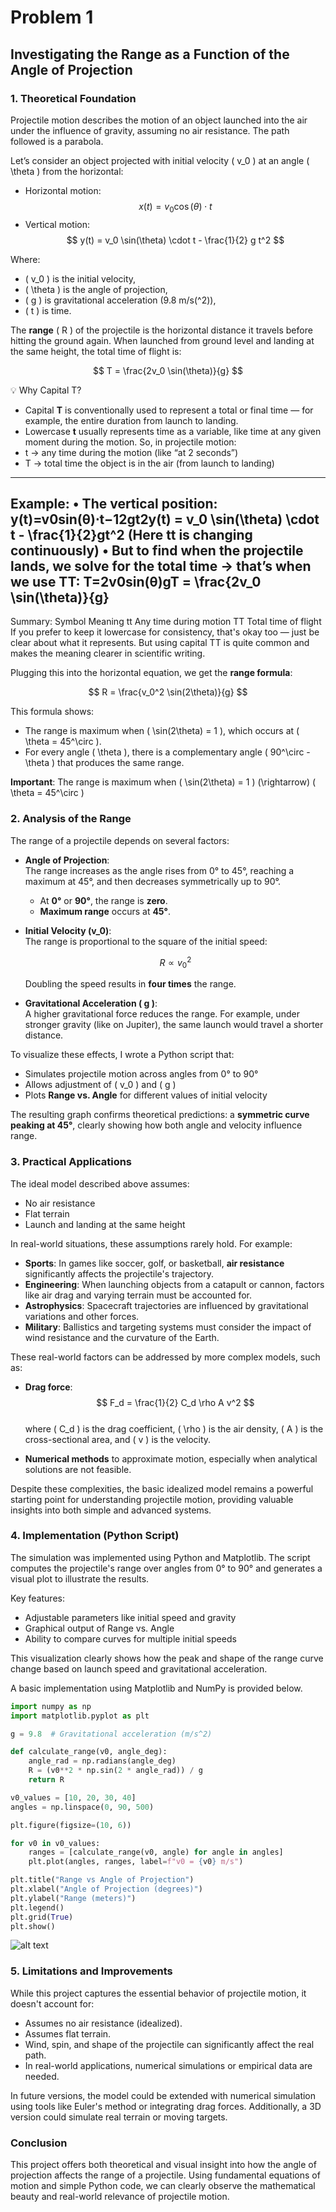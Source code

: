 # Problem 1

## Investigating the Range as a Function of the Angle of Projection

### 1. Theoretical Foundation

Projectile motion describes the motion of an object launched into the air under the influence of gravity, assuming no air resistance. The path followed is a parabola.

Let’s consider an object projected with initial velocity \( v_0 \) at an angle \( \theta \) from the horizontal:

- Horizontal motion:
  $$ x(t) = v_0 \cos(\theta) \cdot t $$
- Vertical motion:
  $$ y(t) = v_0 \sin(\theta) \cdot t - \frac{1}{2} g t^2 $$

Where:

- \( v_0 \) is the initial velocity,
- \( \theta \) is the angle of projection,
- \( g \) is gravitational acceleration (9.8 m/s\(^2\)),
- \( t \) is time.

The **range** \( R \) of the projectile is the horizontal distance it travels before hitting the ground again. When launched from ground level and landing at the same height, the total time of flight is:

$$ T = \frac{2v_0 \sin(\theta)}{g} $$

💡 Why Capital T?
-	Capital **T** is conventionally used to represent a total or final time — for example, the entire duration from launch to landing.
-	Lowercase **t** usually represents time as a variable, like time at any given moment during the motion.
So, in projectile motion:
-	t → any time during the motion (like “at 2 seconds”)
-	T → total time the object is in the air (from launch to landing)

---

Example:
•	The vertical position:
y(t)=v0sin⁡(θ)⋅t−12gt2y(t) = v_0 \sin(\theta) \cdot t - \frac{1}{2}gt^2 
(Here tt is changing continuously)
•	But to find when the projectile lands, we solve for the total time → that’s when we use TT:
T=2v0sin⁡(θ)gT = \frac{2v_0 \sin(\theta)}{g} 
---
Summary:
Symbol	Meaning
tt	Any time during motion
TT	Total time of flight
If you prefer to keep it lowercase for consistency, that's okay too — just be clear about what it represents. But using capital TT is quite common and makes the meaning clearer in scientific writing.


Plugging this into the horizontal equation, we get the **range formula**:

$$ R = \frac{v_0^2 \sin(2\theta)}{g} $$

This formula shows:

- The range is maximum when \( \sin(2\theta) = 1 \), which occurs at \( \theta = 45^\circ \).
- For every angle \( \theta \), there is a complementary angle \( 90^\circ - \theta \) that produces the same range.

**Important**: The range is maximum when \( \sin(2\theta) = 1 \) \(\rightarrow\) \( \theta = 45^\circ \)

### 2. Analysis of the Range

The range of a projectile depends on several factors:

- **Angle of Projection**:  
  The range increases as the angle rises from 0° to 45°, reaching a maximum at 45°, and then decreases symmetrically up to 90°.

  - At **0°** or **90°**, the range is **zero**.
  - **Maximum range** occurs at **45°**.

- **Initial Velocity \(v_0\)**:  
   The range is proportional to the square of the initial speed:

  $$ R \propto v_0^2 $$

  Doubling the speed results in **four times** the range.

- **Gravitational Acceleration \( g \)**:  
  A higher gravitational force reduces the range. For example, under stronger gravity (like on Jupiter), the same launch would travel a shorter distance.

To visualize these effects, I wrote a Python script that:

- Simulates projectile motion across angles from 0° to 90°
- Allows adjustment of \( v_0 \) and \( g \)
- Plots **Range vs. Angle** for different values of initial velocity

The resulting graph confirms theoretical predictions: a **symmetric curve peaking at 45°**, clearly showing how both angle and velocity influence range.

### 3. Practical Applications

The ideal model described above assumes:

- No air resistance
- Flat terrain
- Launch and landing at the same height

In real-world situations, these assumptions rarely hold. For example:

- **Sports**: In games like soccer, golf, or basketball, **air resistance** significantly affects the projectile's trajectory.
- **Engineering**: When launching objects from a catapult or cannon, factors like air drag and varying terrain must be accounted for.
- **Astrophysics**: Spacecraft trajectories are influenced by gravitational variations and other forces.
- **Military**: Ballistics and targeting systems must consider the impact of wind resistance and the curvature of the Earth.

These real-world factors can be addressed by more complex models, such as:

- **Drag force**:  
  $$ F_d = \frac{1}{2} C_d \rho A v^2 $$  
  where \( C_d \) is the drag coefficient, \( \rho \) is the air density, \( A \) is the cross-sectional area, and \( v \) is the velocity.

- **Numerical methods** to approximate motion, especially when analytical solutions are not feasible.

Despite these complexities, the basic idealized model remains a powerful starting point for understanding projectile motion, providing valuable insights into both simple and advanced systems.

### 4. Implementation (Python Script)

The simulation was implemented using Python and Matplotlib. The script computes the projectile's range over angles from 0° to 90° and generates a visual plot to illustrate the results.

Key features:

- Adjustable parameters like initial speed and gravity  
- Graphical output of Range vs. Angle  
- Ability to compare curves for multiple initial speeds

This visualization clearly shows how the peak and shape of the range curve change based on launch speed and gravitational acceleration.

A basic implementation using Matplotlib and NumPy is provided below.

```python
import numpy as np
import matplotlib.pyplot as plt

g = 9.8  # Gravitational acceleration (m/s^2)

def calculate_range(v0, angle_deg):
    angle_rad = np.radians(angle_deg)
    R = (v0**2 * np.sin(2 * angle_rad)) / g
    return R

v0_values = [10, 20, 30, 40]
angles = np.linspace(0, 90, 500)

plt.figure(figsize=(10, 6))

for v0 in v0_values:
    ranges = [calculate_range(v0, angle) for angle in angles]
    plt.plot(angles, ranges, label=f"v0 = {v0} m/s")

plt.title("Range vs Angle of Projection")
plt.xlabel("Angle of Projection (degrees)")
plt.ylabel("Range (meters)")
plt.legend()
plt.grid(True)
plt.show()
```
![alt text](image.png)

### 5. Limitations and Improvements

While this project captures the essential behavior of projectile motion, it doesn't account for:

- Assumes no air resistance (idealized).
- Assumes flat terrain.
- Wind, spin, and shape of the projectile can significantly affect the real path.
- In real-world applications, numerical simulations or empirical data are needed.

In future versions, the model could be extended with numerical simulation using tools like Euler's method or integrating drag forces. Additionally, a 3D version could simulate real terrain or moving targets.

### Conclusion

This project offers both theoretical and visual insight into how the angle of projection affects the range of a projectile. Using fundamental equations of motion and simple Python code, we can clearly observe the mathematical beauty and real-world relevance of projectile motion.

